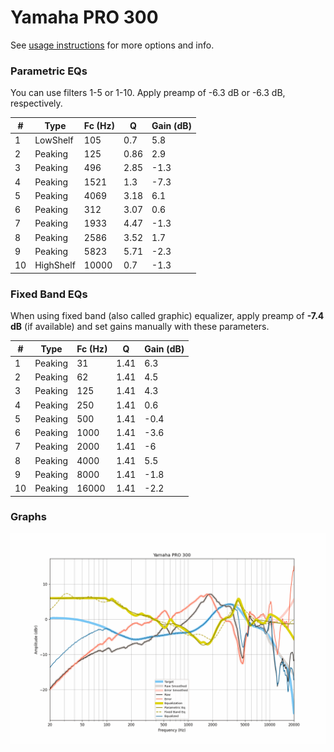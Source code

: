 # Yamaha PRO 300
See [usage instructions](https://github.com/jaakkopasanen/AutoEq#usage) for more options and info.

### Parametric EQs
You can use filters 1-5 or 1-10. Apply preamp of -6.3 dB or -6.3 dB, respectively.

|   # | Type      |   Fc (Hz) |    Q |   Gain (dB) |
|-----|-----------|-----------|------|-------------|
|   1 | LowShelf  |       105 | 0.7  |         5.8 |
|   2 | Peaking   |       125 | 0.86 |         2.9 |
|   3 | Peaking   |       496 | 2.85 |        -1.3 |
|   4 | Peaking   |      1521 | 1.3  |        -7.3 |
|   5 | Peaking   |      4069 | 3.18 |         6.1 |
|   6 | Peaking   |       312 | 3.07 |         0.6 |
|   7 | Peaking   |      1933 | 4.47 |        -1.3 |
|   8 | Peaking   |      2586 | 3.52 |         1.7 |
|   9 | Peaking   |      5823 | 5.71 |        -2.3 |
|  10 | HighShelf |     10000 | 0.7  |        -1.3 |

### Fixed Band EQs
When using fixed band (also called graphic) equalizer, apply preamp of **-7.4 dB** (if available) and set gains manually with these parameters.

|   # | Type    |   Fc (Hz) |    Q |   Gain (dB) |
|-----|---------|-----------|------|-------------|
|   1 | Peaking |        31 | 1.41 |         6.3 |
|   2 | Peaking |        62 | 1.41 |         4.5 |
|   3 | Peaking |       125 | 1.41 |         4.3 |
|   4 | Peaking |       250 | 1.41 |         0.6 |
|   5 | Peaking |       500 | 1.41 |        -0.4 |
|   6 | Peaking |      1000 | 1.41 |        -3.6 |
|   7 | Peaking |      2000 | 1.41 |        -6   |
|   8 | Peaking |      4000 | 1.41 |         5.5 |
|   9 | Peaking |      8000 | 1.41 |        -1.8 |
|  10 | Peaking |     16000 | 1.41 |        -2.2 |

### Graphs
![](./Yamaha%20PRO%20300.png)
